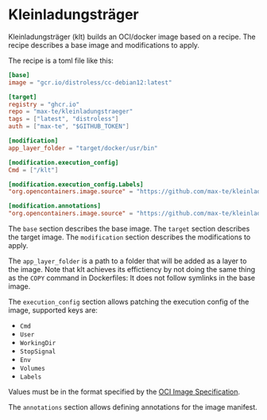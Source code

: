 # Kleinladungsträger

Kleinladungsträger (klt) builds an OCI/docker image based on a recipe.
The recipe describes a base image and modifications to apply.

The recipe is a toml file like this:

```toml
[base]
image = "gcr.io/distroless/cc-debian12:latest"

[target]
registry = "ghcr.io"
repo = "max-te/kleinladungstraeger"
tags = ["latest", "distroless"]
auth = ["max-te", "$GITHUB_TOKEN"]

[modification]
app_layer_folder = "target/docker/usr/bin"

[modification.execution_config]
Cmd = ["/klt"]

[modification.execution_config.Labels]
"org.opencontainers.image.source" = "https://github.com/max-te/kleinladungstraeger"

[modification.annotations]
"org.opencontainers.image.source" = "https://github.com/max-te/kleinladungstraeger"

```

The `base` section describes the base image.
The `target` section describes the target image.
The `modification` section describes the modifications to apply.

The `app_layer_folder` is a path to a folder that will be added as a layer to the image.
Note that klt achieves its effictiency by not doing the same thing as the `COPY` command in Dockerfiles:
It does not follow symlinks in the base image.

The `execution_config` section allows patching the execution config of the image,
supported keys are:

- `Cmd`
- `User`
- `WorkingDir`
- `StopSignal`
- `Env`
- `Volumes`
- `Labels`

Values must be in the format specified by the [OCI Image Specification](https://github.com/opencontainers/image-spec/blob/c05acf7eb327dae4704a4efe01253a0e60af6b34/config.md?plain=1#L131-L209).

The `annotations` section allows defining annotations for the image manifest.
